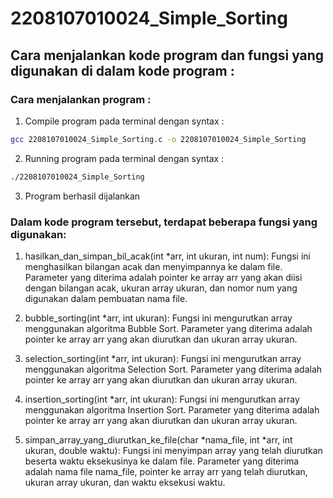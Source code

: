 # 2208107010024_Simple_Sorting

## Cara menjalankan kode program dan fungsi yang digunakan di dalam kode program :

### Cara menjalankan program :
1. Compile program pada terminal dengan syntax :
```bash
gcc 2208107010024_Simple_Sorting.c -o 2208107010024_Simple_Sorting
```
2. Running program pada terminal dengan syntax :
```bash
./2208107010024_Simple_Sorting
```
3. Program berhasil dijalankan


### Dalam kode program tersebut, terdapat beberapa fungsi yang digunakan:
1. hasilkan_dan_simpan_bil_acak(int *arr, int ukuran, int num): Fungsi ini menghasilkan bilangan acak dan menyimpannya ke dalam file. Parameter yang diterima adalah pointer ke array arr yang akan diisi dengan bilangan acak, ukuran array ukuran, dan nomor num yang digunakan dalam pembuatan nama file.

2. bubble_sorting(int *arr, int ukuran): Fungsi ini mengurutkan array menggunakan algoritma Bubble Sort. Parameter yang diterima adalah pointer ke array arr yang akan diurutkan dan ukuran array ukuran.

3. selection_sorting(int *arr, int ukuran): Fungsi ini mengurutkan array menggunakan algoritma Selection Sort. Parameter yang diterima adalah pointer ke array arr yang akan diurutkan dan ukuran array ukuran.

4. insertion_sorting(int *arr, int ukuran): Fungsi ini mengurutkan array menggunakan algoritma Insertion Sort. Parameter yang diterima adalah pointer ke array arr yang akan diurutkan dan ukuran array ukuran.

5. simpan_array_yang_diurutkan_ke_file(char *nama_file, int *arr, int ukuran, double waktu): Fungsi ini menyimpan array yang telah diurutkan beserta waktu eksekusinya ke dalam file. Parameter yang diterima adalah nama file nama_file, pointer ke array arr yang telah diurutkan, ukuran array ukuran, dan waktu eksekusi waktu.
